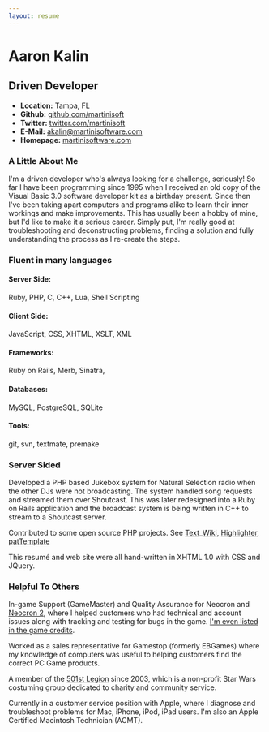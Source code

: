 ```yaml
---
layout: resume
---
```


# Aaron Kalin
## Driven Developer

* **Location:** Tampa, FL
* **Github:** [github.com/martinisoft](http://github.com/martinisoft)
* **Twitter:** [twitter.com/martinisoft](http://twitter.com/martinisoft)
* **E-Mail:** <akalin@martinisoftware.com>
* **Homepage:** [martinisoftware.com](http://www.martinisoftware.com/)

### A Little About Me
I'm a driven developer who's always looking for a challenge, seriously!  So far I have been programming since 1995 when I received an old copy of the Visual Basic 3.0 software developer kit as a birthday present.  Since then I've been taking apart computers and programs alike to learn their inner workings and make improvements.  This has usually been a hobby of mine, but I'd like to make it a serious career.  Simply put, I'm really good at troubleshooting and deconstructing problems, finding a solution and fully understanding the process as I re-create the steps.

### Fluent in many languages

#### Server Side:
Ruby, PHP, C, C++, Lua, Shell Scripting

#### Client Side:
JavaScript, CSS, XHTML, XSLT, XML

#### Frameworks:
Ruby on Rails, Merb, Sinatra, 

#### Databases:
MySQL, PostgreSQL, SQLite

#### Tools:
git, svn, textmate, premake

### Server Sided

Developed a PHP based Jukebox system for Natural Selection radio when the other DJs were not broadcasting.  The system handled song requests and streamed them over Shoutcast.  This was later redesigned into a Ruby on Rails application and the broadcast system is being written in C++ to stream to a Shoutcast server.

Contributed to some open source PHP projects.  See [Text_Wiki](http://pear.php.net/package/Text_Wiki/download/0.15), [Highlighter](http://www.koders.com/php/fidD072C38D9FB382620240EC48AF2D55F71848A4CD.aspx?s=%22Aaron+Kalin%22#L6), [patTemplate](http://www.koders.com/php/fidC74F2B26AB1C9A178F6FC1EC45C557CC49064E1B.aspx?s=%22Aaron+Kalin%22#L45)

This resum&eacute; and web site were all hand-written in XHTML 1.0 with CSS and JQuery.

### Helpful To Others

In-game Support (GameMaster) and Quality Assurance for Neocron and [Neocron 2](http://www.neocron.com/), where I helped customers who had technical and account issues along with tracking and testing for bugs in the game. [I'm even listed in the game credits](http://www.mobygames.com/developer/sheet/view/developerId,212419/).

Worked as a sales representative for Gamestop (formerly EBGames) where my knowledge of computers was useful to helping customers find the correct PC Game products.

A member of the [501st Legion](http://www.501stlegion.org/members/displaymemberdetails.php?userID=4802) since 2003, which is a non-profit Star Wars costuming group dedicated to charity and community service.

Currently in a customer service position with Apple, where I diagnose and troubleshoot problems for Mac, iPhone, iPod, iPad users. I'm also an Apple Certified Macintosh Technician (ACMT).
